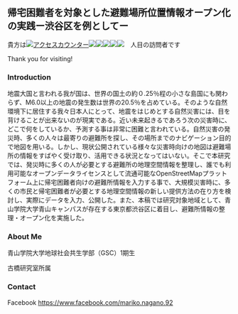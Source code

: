 ## 帰宅困難者を対象とした避難場所位置情報オープン化の実践ー渋谷区を例としてー

貴方は<!--タグはここから--><a href="http://www.rays-counter.com/"><img src="http://www.rays-counter.com/d411_f6_231/5b28c43192109/" alt="アクセスカウンター" border="0"></a><img src="http://www.rays-counter.com/images/counter_01.gif" border="0"><img src="http://www.rays-counter.com/images/counter_02.gif" border="0"><img src="http://www.rays-counter.com/images/counter_03.gif" border="0"><img src="http://www.rays-counter.com/images/counter_04.gif" border="0" ><img src="http://www.rays-counter.com/images/counter_05.gif" border="0"><!--ここまで-->　人目の訪問者です


Thank you for visiting!

### Introduction
地震大国と言われる我が国は、世界の国土の約０.25％程の小さな島国にも関わらず、M6.0以上の地震の発生数は世界の20.5％を占めている。そのような自然環境下に居住する我々日本人にとって、地震をはじめとする自然災害には、目を背けることが出来ないのが現実である。近い未来起きるであろう次の災害時に、どこで何をしているか、予測する事は非常に困難と言われている。自然災害の発災時、多くの人々は最寄りの避難所を探し、その場所までのナビゲーション目的で地図を用いる。しかし、現状公開されている様々な災害時向けの地図は避難場所の情報をすばやく受け取り、活用できる状況となってはいない。そこで本研究では、発災時に多くの人が必要とする避難所の地理空間情報を整理し、誰でも利用可能なオープンデータライセンスとして流通可能なOpenStreetMapプラットフォーム上に帰宅困難者向けの避難所情報を入力する事で、大規模災害時に、多くの市民と帰宅困難者が必要とする地理空間情報の新しい提供方法の在り方を検討し、実際にデータを入力、公開した。また、本稿では研究対象地域として、青山学院大学青山キャンパスが存在する東京都渋谷区に着目し、避難所情報の整理・オープン化を実施した。



### About Me

青山学院大学地球社会共生学部（GSC）1期生　

古橋研究室所属




### Contact

Facebook
https://www.facebook.com/mariko.nagano.92
